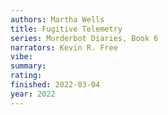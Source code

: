```yaml
---
authors: Martha Wells
title: Fugitive Telemetry
series: Murderbot Diaries, Book 6
narrators: Kevin R. Free
vibe:
summary:
rating:
finished: 2022-03-04
year: 2022
---
```

